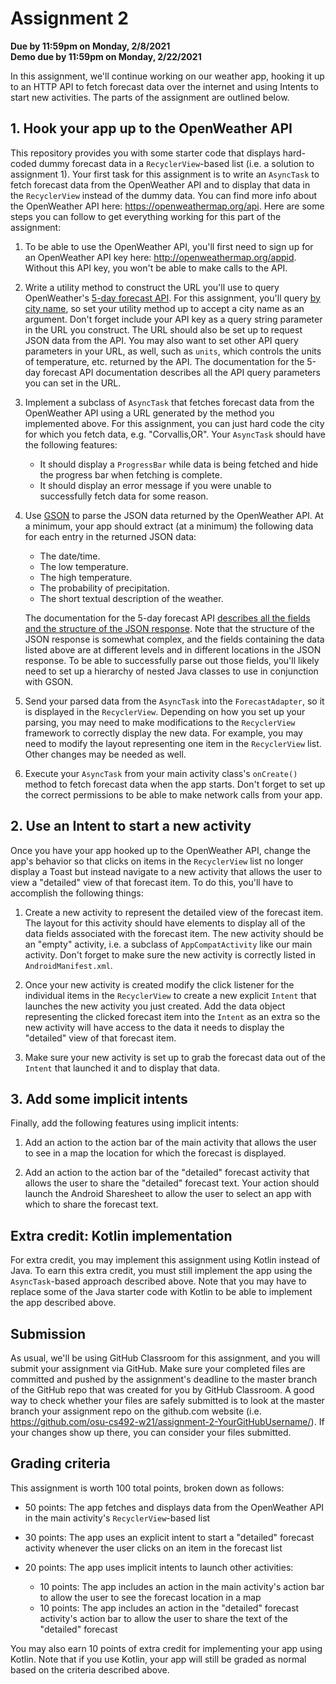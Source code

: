 # Assignment 2
**Due by 11:59pm on Monday, 2/8/2021** <br />
**Demo due by 11:59pm on Monday, 2/22/2021**

In this assignment, we'll continue working on our weather app, hooking it up to an HTTP API to fetch forecast data over the internet and using Intents to start new activities.  The parts of the assignment are outlined below.

## 1. Hook your app up to the OpenWeather API

This repository provides you with some starter code that displays hard-coded dummy forecast data in a `RecyclerView`-based list (i.e. a solution to assignment 1).  Your first task for this assignment is to write an `AsyncTask` to fetch forecast data from the OpenWeather API and to display that data in the `RecyclerView` instead of the dummy data.  You can find more info about the OpenWeather API here: https://openweathermap.org/api.  Here are some steps you can follow to get everything working for this part of the assignment:

  1. To be able to use the OpenWeather API, you'll first need to sign up for an OpenWeather API key here: http://openweathermap.org/appid.  Without this API key, you won't be able to make calls to the API.

  2. Write a utility method to construct the URL you'll use to query OpenWeather's [5-day forecast API](https://openweathermap.org/forecast5).  For this assignment, you'll query [by city name](https://openweathermap.org/forecast5#name5), so set your utility method up to accept a city name as an argument.  Don't forget include your API key as a query string parameter in the URL you construct.  The URL should also be set up to request JSON data from the API.  You may also want to set other API query parameters in your URL, as well, such as `units`, which controls the units of temperature, etc. returned by the API.  The documentation for the 5-day forecast API documentation describes all the API query parameters you can set in the URL.

  3. Implement a subclass of `AsyncTask` that fetches forecast data from the OpenWeather API using a URL generated by the method you implemented above.  For this assignment, you can just hard code the city for which you fetch data, e.g. "Corvallis,OR".  Your `AsyncTask` should have the following features:
      * It should display a `ProgressBar` while data is being fetched and hide the progress bar when fetching is complete.
      * It should display an error message if you were unable to successfully fetch data for some reason.

  4. Use [GSON](https://github.com/google/gson) to parse the JSON data returned by the OpenWeather API.  At a minimum, your app should extract (at a minimum) the following data for each entry in the returned JSON data:
      * The date/time.
      * The low temperature.
      * The high temperature.
      * The probability of precipitation.
      * The short textual description of the weather.

      The documentation for the 5-day forecast API [describes all the fields and the structure of the JSON response](https://openweathermap.org/forecast5#JSON).  Note that the structure of the JSON response is somewhat complex, and the fields containing the data listed above are at different levels and in different locations in the JSON response.  To be able to successfully parse out those fields, you'll likely need to set up a hierarchy of nested Java classes to use in conjunction with GSON.

  5. Send your parsed data from the `AsyncTask` into the `ForecastAdapter`, so it is displayed in the `RecyclerView`.  Depending on how you set up your parsing, you may need to make modifications to the `RecyclerView` framework to correctly display the new data.  For example, you may need to modify the layout representing one item in the `RecyclerView` list.  Other changes may be needed as well.

  6. Execute your `AsyncTask` from your main activity class's `onCreate()` method to fetch forecast data when the app starts.  Don't forget to set up the correct permissions to be able to make network calls from your app.

## 2. Use an Intent to start a new activity

Once you have your app hooked up to the OpenWeather API, change the app's behavior so that clicks on items in the `RecyclerView` list no longer display a Toast but instead navigate to a new activity that allows the user to view a "detailed" view of that forecast item.  To do this, you'll have to accomplish the following things:

  1. Create a new activity to represent the detailed view of the forecast item.  The layout for this activity should have elements to display all of the data fields associated with the forecast item.  The new activity should be an "empty" activity, i.e. a subclass of `AppCompatActivity` like our main activity.  Don't forget to make sure the new activity is correctly listed in `AndroidManifest.xml`.

  2. Once your new activity is created modify the click listener for the individual items in the `RecyclerView` to create a new explicit `Intent` that launches the new activity you just created.  Add the data object representing the clicked forecast item into the `Intent` as an extra so the new activity will have access to the data it needs to display the "detailed" view of that forecast item.

  3. Make sure your new activity is set up to grab the forecast data out of the `Intent` that launched it and to display that data.

## 3. Add some implicit intents

Finally, add the following features using implicit intents:

  1. Add an action to the action bar of the main activity that allows the user to see in a map the location for which the forecast is displayed.

  2. Add an action to the action bar of the "detailed" forecast activity that allows the user to share the "detailed" forecast text.  Your action should launch the Android Sharesheet to allow the user to select an app with which to share the forecast text.

## Extra credit: Kotlin implementation

For extra credit, you may implement this assignment using Kotlin instead of Java.  To earn this extra credit, you must still implement the app using the `AsyncTask`-based approach described above.  Note that you may have to replace some of the Java starter code with Kotlin to be able to implement the app described above.

## Submission

As usual, we'll be using GitHub Classroom for this assignment, and you will submit your assignment via GitHub.  Make sure your completed files are committed and pushed by the assignment's deadline to the master branch of the GitHub repo that was created for you by GitHub Classroom.  A good way to check whether your files are safely submitted is to look at the master branch your assignment repo on the github.com website (i.e. https://github.com/osu-cs492-w21/assignment-2-YourGitHubUsername/). If your changes show up there, you can consider your files submitted.

## Grading criteria

This assignment is worth 100 total points, broken down as follows:

  * 50 points: The app fetches and displays data from the OpenWeather API in the main activity's `RecyclerView`-based list

  * 30 points: The app uses an explicit intent to start a "detailed" forecast activity whenever the user clicks on an item in the forecast list

  * 20 points: The app uses implicit intents to launch other activities:
      * 10 points: The app includes an action in the main activity's action bar to allow the user to see the forecast location in a map
      * 10 points: The app includes an action in the "detailed" forecast activity's action bar to allow the user to share the text of the "detailed" forecast

You may also earn 10 points of extra credit for implementing your app using Kotlin.  Note that if you use Kotlin, your app will still be graded as normal based on the criteria described above.
